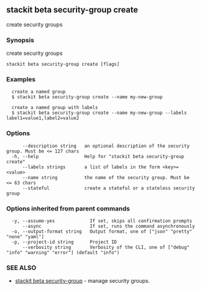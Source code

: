 ## stackit beta security-group create

create security groups

### Synopsis

create security groups

```
stackit beta security-group create [flags]
```

### Examples

```
  create a named group
  $ stackit beta security-group create --name my-new-group

  create a named group with labels
  $ stackit beta security-group create --name my-new-group --labels label1=value1,label2=value2
```

### Options

```
      --description string   an optional description of the security group. Must be <= 127 chars
  -h, --help                 Help for "stackit beta security-group create"
      --labels strings       a list of labels in the form <key>=<value>
      --name string          the name of the security group. Must be <= 63 chars
      --stateful             create a stateful or a stateless security group
```

### Options inherited from parent commands

```
  -y, --assume-yes             If set, skips all confirmation prompts
      --async                  If set, runs the command asynchronously
  -o, --output-format string   Output format, one of ["json" "pretty" "none" "yaml"]
  -p, --project-id string      Project ID
      --verbosity string       Verbosity of the CLI, one of ["debug" "info" "warning" "error"] (default "info")
```

### SEE ALSO

* [stackit beta security-group](./stackit_beta_security-group.md)	 - manage security groups.

